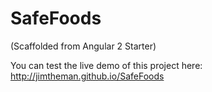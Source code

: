# SafeFoods
(Scaffolded from Angular 2 Starter)

You can test the live demo of this project here: http://jimtheman.github.io/SafeFoods
